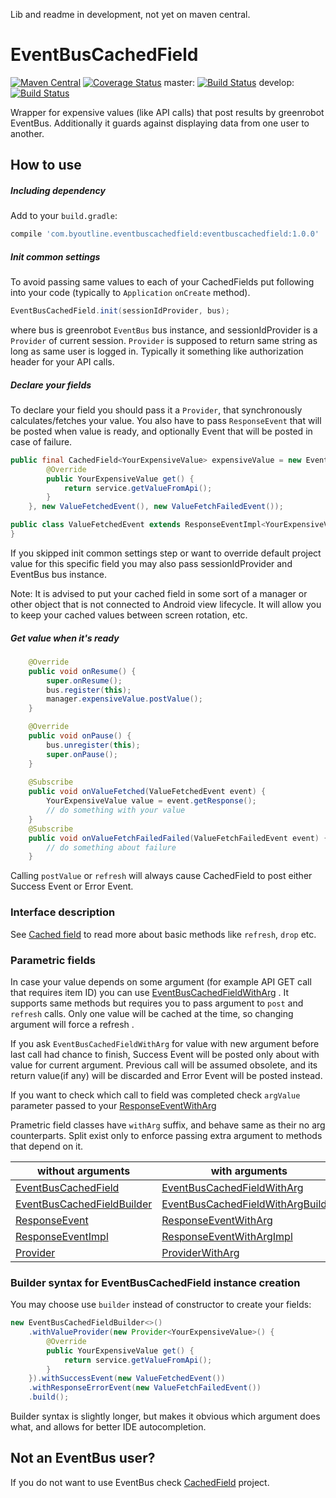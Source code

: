 Lib and readme in development, not yet on maven central.

# EventBusCachedField
[![Maven Central](https://maven-badges.herokuapp.com/maven-central/com.byoutline.eventbuscachedfield/eventbuscachedfield/badge.svg?style=flat)](http://mvnrepository.com/artifact/com.byoutline.eventbuscachedfield/eventbuscachedfield)
[![Coverage Status](https://coveralls.io/repos/byoutline/EventBusCachedField/badge.svg?branch=master)](https://coveralls.io/r/byoutline/EventBusCachedField?branch=master)
 master:  [![Build Status](https://travis-ci.org/byoutline/EventBusCachedField.svg?branch=master)](https://travis-ci.org/byoutline/EventBusCachedField)
 develop: [![Build Status](https://travis-ci.org/byoutline/EventBusCachedField.svg?branch=develop)](https://travis-ci.org/byoutline/EventBusCachedField)
 
Wrapper for expensive values (like API calls) that post results by greenrobot EventBus. Additionally it guards against displaying data from one user to another.

How to use
----------
##### Including dependency #####
Add to your ```build.gradle```:
```groovy
compile 'com.byoutline.eventbuscachedfield:eventbuscachedfield:1.0.0'
```

##### Init common settings #####
To avoid passing same values to each of your CachedFields put following into your code (typically to ```Application``` ```onCreate``` method).
```java
EventBusCachedField.init(sessionIdProvider, bus);
```
where bus is greenrobot ```EventBus``` bus instance, and sessionIdProvider is a ```Provider``` of current session. ```Provider``` is supposed to return same string as long as same user is logged in. Typically it something like authorization header for your API calls.

##### Declare your fields #####
To declare your field you should pass it a ```Provider```, that synchronously calculates/fetches your value. You also have to pass ```ResponseEvent``` that will be posted when value is ready, and optionally Event that will be posted in case of failure. 
```java
public final CachedField<YourExpensiveValue> expensiveValue = new EventBusCachedField<>(new Provider<YourExpensiveValue>() {
        @Override
        public YourExpensiveValue get() {
            return service.getValueFromApi();
        }
    }, new ValueFetchedEvent(), new ValueFetchFailedEvent());
```
```java
public class ValueFetchedEvent extends ResponseEventImpl<YourExpensiveValue> {
}
```

If you skipped init common settings step or want to override default project value for this specific field you may also pass sessionIdProvider and EventBus bus instance.

Note: It is advised to put your cached field in some sort of a manager or other object that is not connected to Android view lifecycle. It will allow you to keep your cached values between screen rotation, etc.

##### Get value when it's ready #####
```java
    @Override
    public void onResume() {
        super.onResume();
        bus.register(this);
        manager.expensiveValue.postValue();
    }

    @Override
    public void onPause() {
        bus.unregister(this);
        super.onPause();
    }
    
    @Subscribe
    public void onValueFetched(ValueFetchedEvent event) {
        YourExpensiveValue value = event.getResponse();
        // do something with your value
    }
    @Subscribe
    public void onValueFetchFailedFailed(ValueFetchFailedEvent event) {
        // do something about failure
    }
```

Calling ```postValue``` or ```refresh``` will always cause CachedField to post either Success Event or Error Event.

### Interface description ###

See [Cached field](https://github.com/byoutline/CachedField#interface-description) to read more about basic methods like ```refresh```, ```drop``` etc.


### Parametric fields ###

In case your value depends on some argument  (for example API GET call that requires item ID) you can use [EventBusCachedFieldWithArg](https://github.com/byoutline/EventBusCachedField/blob/master/src/main/java/com/byoutline/eventbuscachedfield/EventBusCachedFieldWithArg.java) . It supports same methods but requires you to pass argument to ```post``` and ```refresh``` calls. Only one value will be cached at the time, so changing argument will force a refresh .

If you ask ```EventBusCachedFieldWithArg``` for value with new argument before last call had chance to finish, Success Event will be posted only about with value for current argument. Previous call will be assumed obsolete, and its return value(if any) will be discarded and Error Event will be posted instead.

If you want to check which call to field was completed check ```argValue``` parameter passed to your [ResponseEventWithArg](https://github.com/byoutline/IBusCachedField/blob/master/src/main/java/com/byoutline/ibuscachedfield/events/ResponseEventWithArg.java)


Prametric field classes have ```withArg``` suffix, and behave same as their no arg counterparts. Split exist only to enforce passing extra argument to methods that depend on it.

without arguments                              | with arguments
-----------------------------------------------|-----------------------------------------------
[EventBusCachedField](https://github.com/byoutline/EventBusCachedField/blob/master/src/main/java/com/byoutline/eventbuscachedfield/EventBusCachedField.java)  | [EventBusCachedFieldWithArg](https://github.com/byoutline/EventBusCachedField/blob/master/src/main/java/com/byoutline/eventbuscachedfield/EventBusCachedFieldWithArg.java)
[EventBusCachedFieldBuilder](https://github.com/byoutline/EventBusCachedField/blob/master/src/main/java/com/byoutline/eventbuscachedfield/EventBusCachedFieldBuilder.java)  | [EventBusCachedFieldWithArgBuilder](https://github.com/byoutline/EventBusCachedField/blob/master/src/main/java/com/byoutline/eventbuscachedfield/EventBusCachedFieldWithArgBuilder.java)
[ResponseEvent](https://github.com/byoutline/EventCallback/blob/master/src/main/java/com/byoutline/eventcallback/ResponseEvent.java) | [ResponseEventWithArg](https://github.com/byoutline/IBusCachedField/blob/master/src/main/java/com/byoutline/ibuscachedfield/events/ResponseEventWithArg.java)
[ResponseEventImpl](https://github.com/byoutline/EventCallback/blob/master/src/main/java/com/byoutline/eventcallback/ResponseEventImpl.java) | [ResponseEventWithArgImpl](https://github.com/byoutline/IBusCachedField/blob/master/src/main/java/com/byoutline/ibuscachedfield/events/ResponseEventWithArgImpl.java)
[Provider](https://docs.oracle.com/javaee/7/api/javax/inject/Provider.html) | [ProviderWithArg](https://github.com/byoutline/CachedField/blob/master/src/main/java/com/byoutline/cachedfield/ProviderWithArg.java)


### Builder syntax for EventBusCachedField instance creation ###
You may choose use ```builder``` instead of constructor to create your fields:
```java
new EventBusCachedFieldBuilder<>()
    .withValueProvider(new Provider<YourExpensiveValue>() {
        @Override
        public YourExpensiveValue get() {
            return service.getValueFromApi();
        }
    }).withSuccessEvent(new ValueFetchedEvent())
    .withResponseErrorEvent(new ValueFetchFailedEvent())
    .build();
```
Builder syntax is slightly longer, but makes it obvious which argument does what, and allows for better IDE autocompletion.


Not an EventBus user?
---------------------
If you do not want to use EventBus check [CachedField](https://github.com/byoutline/CachedField) project.
